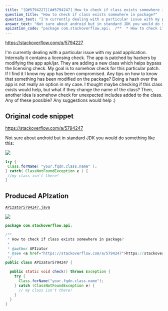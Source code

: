 ```yaml
---
title: "[Q#5794227][A#5794247] How to check if class exists somewhere in package?"
question_title: "How to check if class exists somewhere in package?"
question_text: "I'm currently dealing with a particular issue with my paid application.  Internally it contains a licensing check.  The app is patched by hackers by modifying the app apk/jar.  They are adding a new class which helps bypass the licensing check. My goal is to somehow check for this particular patch.  If I find it I know my app has been compromised. Any tips on how to know that something has been modified on the package?  Doing a hash over the app is not really an option in my case. I thought maybe checking if this class exists would help, but what if they change the name of the class? Then, another idea is somehow check for unexpected includes added to the class. Any of these possible? Any suggestions would help :)"
answer_text: "Not sure about android but in standard JDK you would do something like this:"
apization_code: "package com.stackoverflow.api;  /**  * How to check if class exists somewhere in package?  *  * @author APIzator  * @see <a href=\"https://stackoverflow.com/a/5794247\">https://stackoverflow.com/a/5794247</a>  */ public class APIzator5794247 {    public static void check() throws Exception {     try {       Class.forName(\"your.fqdn.class.name\");     } catch (ClassNotFoundException e) {       // my class isn't there!     }   } }"
---
```


https://stackoverflow.com/q/5794227

I&#x27;m currently dealing with a particular issue with my paid application.  Internally it contains a licensing check.  The app is patched by hackers by modifying the app apk/jar.  They are adding a new class which helps bypass the licensing check.
My goal is to somehow check for this particular patch.  If I find it I know my app has been compromised.
Any tips on how to know that something has been modified on the package?  Doing a hash over the app is not really an option in my case.
I thought maybe checking if this class exists would help, but what if they change the name of the class? Then, another idea is somehow check for unexpected includes added to the class.
Any of these possible? Any suggestions would help :)



## Original code snippet

https://stackoverflow.com/a/5794247

Not sure about android but in standard JDK you would do something like this:

<div class="code-logo"><img src="/stackoverflow.png" /></div>

```java
try {
 Class.forName( "your.fqdn.class.name" );
} catch( ClassNotFoundException e ) {
 //my class isn't there!
}
```

## Produced APIzation

[`APIzator5794247.java`](https://github.com/blind-papers/apization-temp-data/raw/main/search/APIzator5794247.java)

<div class="code-logo"><img src="/apizator.png" /></div>

```java
package com.stackoverflow.api;

/**
 * How to check if class exists somewhere in package?
 *
 * @author APIzator
 * @see <a href="https://stackoverflow.com/a/5794247">https://stackoverflow.com/a/5794247</a>
 */
public class APIzator5794247 {

  public static void check() throws Exception {
    try {
      Class.forName("your.fqdn.class.name");
    } catch (ClassNotFoundException e) {
      // my class isn't there!
    }
  }
}

```
